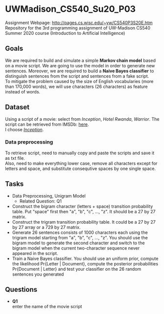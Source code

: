 # UWMadison_CS540_Su20_P03
Assignment Webpage: http://pages.cs.wisc.edu/~yw/CS540P3S20E.htm  
Repository for the 3rd programming assignment of UW-Madison CS540 Summer 2020 course (Introduction to Artificial Intelligence)


## Goals
We are required to build and simulate a simple **Markov chain model** based on a movie script.
We are going to use the model in order to generate new sentences.
Moreover, we are required to build a **Naive Bayes classifier** to distinguish sentences from the script and sentences from a fake script.  
To mitigate the problem caused by the size of English vocabularies (more than 170,000 words), we will use characters (26 characters) as feature instead of words.


## Dataset
Using a script of a movie: select from *Inception*, *Hotel Rwanda*, *Warrior*. The script can be retrieved from IMSDb: [here](https://www.imsdb.com/).  
I choose [*Inception*](https://www.imsdb.com/scripts/Inception.html).

### Data preprocessing
To retrieve script, need to manually copy and paste the scripts and save it as txt file.  
Also, need to make everything lower case, remove all characters except for letters and space, and substitute consequtive spaces by one single space.


## Tasks
- Data Preprocessing, Unigram Model
  - Related Question: Q1
- Construct the bigram character (letters + space) transition probability table. Put "space" first then "a", "b", "c", ..., "z". It should be a 27 by 27 matrix.
- Construct the trigram transition probability table. It could be a 27 by 27 by 27 array or a 729 by 27 matrix.
- Generate 26 sentences consists of 1000 characters each using the trigram model starting from "a", "b", "c", ..., "z". You should use the bigram model to generate the second character and switch to the bigram model when the current two-character sequence never appeared in the script.
- Train a Naive Bayes classifier. You should use an uniform prior, compute the likelihood Pr{Letter | Document}, compute the posterior probabilities Pr{Document | Letter} and test your classifier on the 26 random sentences you generated


## Questions
- **Q1**  
  enter the name of the movie script